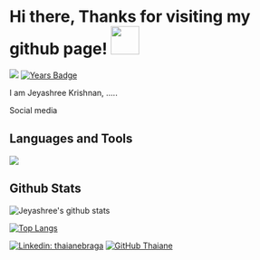 # Hi there, Thanks for visiting my github page! <img src="https://media.giphy.com/media/mGcNjsfWAjY5AEZNw6/giphy.gif" width="50">

![](https://komarev.com/ghpvc/?username=krishnanj)
[![Years Badge](https://badges.pufler.dev/years/krishnanj)](https://badges.pufler.dev)









I am Jeyashree Krishnan, .....

Social media

## Languages and Tools

![](https://img.shields.io/badge/OS-Linux-informational?style=flat&logo=<LOGO_NAME>&logoColor=white&color=2bbc8a)


## Github Stats

![Jeyashree's github stats](https://github-readme-stats.vercel.app/api?username=krishnanj&count_private=true&show_icons=true&theme=radical&include_all_commits=true)

[![Top Langs](https://github-readme-stats.vercel.app/api/top-langs/?username=krishnanj&langs_count=10&layout=compact&count_private=true&show_icons=true&theme=radical&include_all_commits=true)](https://github.com/anuraghazra/github-readme-stats)



[![Linkedin: thaianebraga](https://img.shields.io/badge/-thaianebraga-blue?style=flat-square&logo=Linkedin&logoColor=white&link=https://www.linkedin.com/in/thaianebraga/)](https://www.linkedin.com/in/thaianebraga/)
[![GitHub Thaiane](https://img.shields.io/github/followers/thaiane?label=follow&style=social)](https://github.com/Thaiane)


<!--
**krishnanj/krishnanj** is a ✨ _special_ ✨ repository because its `README.md` (this file) appears on your GitHub profile.

Here are some ideas to get you started:

- 🔭 I’m currently working on ...
- 🌱 I’m currently learning ...
- 👯 I’m looking to collaborate on ...
- 🤔 I’m looking for help with ...
- 💬 Ask me about ...
- 📫 How to reach me: ...
- 😄 Pronouns: ...
- ⚡ Fun fact: ...
-->
